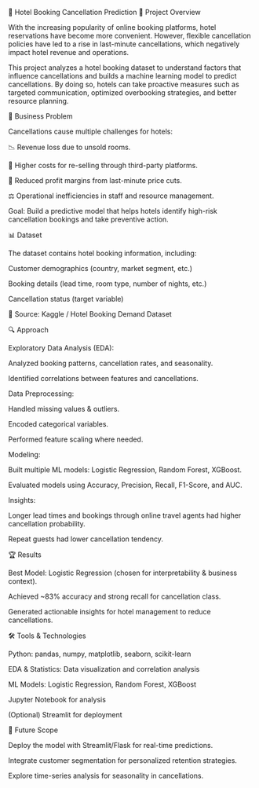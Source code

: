 🏨 Hotel Booking Cancellation Prediction
📌 Project Overview

With the increasing popularity of online booking platforms, hotel reservations have become more convenient. However, flexible cancellation policies have led to a rise in last-minute cancellations, which negatively impact hotel revenue and operations.

This project analyzes a hotel booking dataset to understand factors that influence cancellations and builds a machine learning model to predict cancellations. By doing so, hotels can take proactive measures such as targeted communication, optimized overbooking strategies, and better resource planning.

🎯 Business Problem

Cancellations cause multiple challenges for hotels:

📉 Revenue loss due to unsold rooms.

💸 Higher costs for re-selling through third-party platforms.

🔻 Reduced profit margins from last-minute price cuts.

⚖️ Operational inefficiencies in staff and resource management.

Goal: Build a predictive model that helps hotels identify high-risk cancellation bookings and take preventive action.

📊 Dataset

The dataset contains hotel booking information, including:

Customer demographics (country, market segment, etc.)

Booking details (lead time, room type, number of nights, etc.)

Cancellation status (target variable)

📌 Source: Kaggle / Hotel Booking Demand Dataset

🔍 Approach

Exploratory Data Analysis (EDA):

Analyzed booking patterns, cancellation rates, and seasonality.

Identified correlations between features and cancellations.

Data Preprocessing:

Handled missing values & outliers.

Encoded categorical variables.

Performed feature scaling where needed.

Modeling:

Built multiple ML models: Logistic Regression, Random Forest, XGBoost.

Evaluated models using Accuracy, Precision, Recall, F1-Score, and AUC.

Insights:

Longer lead times and bookings through online travel agents had higher cancellation probability.

Repeat guests had lower cancellation tendency.

🏆 Results

Best Model: Logistic Regression (chosen for interpretability & business context).

Achieved ~83% accuracy and strong recall for cancellation class.

Generated actionable insights for hotel management to reduce cancellations.

🛠️ Tools & Technologies

Python: pandas, numpy, matplotlib, seaborn, scikit-learn

EDA & Statistics: Data visualization and correlation analysis

ML Models: Logistic Regression, Random Forest, XGBoost

Jupyter Notebook for analysis

(Optional) Streamlit for deployment

🚀 Future Scope

Deploy the model with Streamlit/Flask for real-time predictions.

Integrate customer segmentation for personalized retention strategies.

Explore time-series analysis for seasonality in cancellations.
